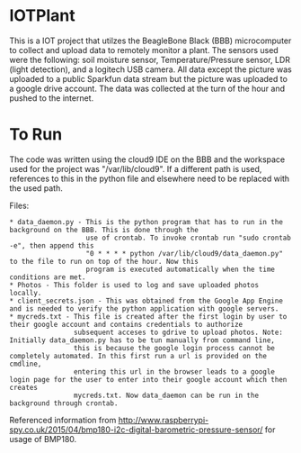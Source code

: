 # IOTPlant

This is a IOT project that utilzes the BeagleBone Black (BBB) microcomputer to collect and upload data to
remotely monitor a plant. The sensors used were the following: soil moisture sensor, Temperature/Pressure sensor,
LDR (light detection), and a logitech USB camera. All data except the picture was uploaded to a public Sparkfun data stream but
the picture was uploaded to a google drive account. The data was collected at the turn of the hour and pushed to the internet.

# To Run

The code was written using the cloud9 IDE on the BBB and the workspace used for the project was "/var/lib/cloud9". If a different path
is used, references to this in the python file and elsewhere need to be replaced with the used path.

Files:

	* data_daemon.py - This is the python program that has to run in the background on the BBB. This is done through the
	                   use of crontab. To invoke crontab run "sudo crontab -e", then append this 
					   "0 * * * * python /var/lib/cloud9/data_daemon.py" to the file to run on top of the hour. Now this 
					   program is executed automatically when the time conditions are met.
	* Photos - This folder is used to log and save uploaded photos locally.
	* client_secrets.json - This was obtained from the Google App Engine and is needed to verify the python application with google servers.
	* mycreds.txt - This file is created after the first login by user to their google account and contains credentials to authorize
	                subsequent acceses to gdrive to upload photos. Note: Initially data_daemon.py has to be tun manually from command line,
					this is because the google login process cannot be completely automated. In this first run a url is provided on the cmdline, 
					entering this url in the browser leads to a google login page for the user to enter into their google account which then creates
					mycreds.txt. Now data_daemon can be run in the background through crontab.
					
Referenced information from http://www.raspberrypi-spy.co.uk/2015/04/bmp180-i2c-digital-barometric-pressure-sensor/ for usage of BMP180.